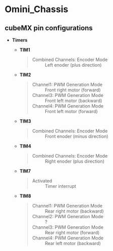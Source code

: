 # Omini_Chassis

## cubeMX pin configurations
* **Timers**
  * **TIM1**
    > <dl>
    >  <dt>Combined Channels: Encoder Mode</dt>
    >  <dd>Left enoder (plus direction)</dd>
    > </dl>
      
  * **TIM2**
    > <dl>
    >  <dt>Channel1: PWM Generation Mode</dt>
    >  <dd>Front right motor (forward)</dd>
    >
    >  <dt>Channel3: PWM Generation Mode</dt>
    >  <dd>Front left motor (backward)</dd>
    >
    >  <dt>Channel4: PWM Generation Mode</dt>
    >  <dd>Front left motor (forward)</dd>
    > </dl>
    
  * **TIM3**
    > <dl>
    >  <dt>Combined Channels: Encoder Mode</dt>
    >  <dd>Front enoder (minus direction)</dd>
    > </dl>
    
  * **TIM4**
    > <dl>
    >  <dt>Combined Channels: Encoder Mode</dt>
    >  <dd>Right enoder (plus direction)</dd>
    > </dl>
      
  * **TIM7**
    > <dl>
    >  <dt>Activated</dt>
    >  <dd>Timer interrupt</dd>
    > </dl>
      
  * **TIM8**
    > <dl>
    >  <dt>Channel1: PWM Generation Mode</dt>
    >  <dd>Rear right motor (backward)</dd>
    >
    >  <dt>Channel2: PWM Generation Mode</dt>
    >  <dd>?</dd>
    >
    >  <dt>Channel3: PWM Generation Mode</dt>
    >  <dd>Rear right motor (forward)</dd>
    >
    >  <dt>Channel4: PWM Generation Mode</dt>
    >  <dd>Rear left motor (backward)</dd>
    > </dl>
